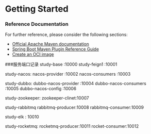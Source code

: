 # Getting Started

### Reference Documentation
For further reference, please consider the following sections:

* [Official Apache Maven documentation](https://maven.apache.org/guides/index.html)
* [Spring Boot Maven Plugin Reference Guide](https://docs.spring.io/spring-boot/docs/2.5.4/maven-plugin/reference/html/)
* [Create an OCI image](https://docs.spring.io/spring-boot/docs/2.5.4/maven-plugin/reference/html/#build-image)


###服务端口记录
study-base :10000 
study-feign1 :10001

study-nacos:
    nacos-provider :10002
    nacos-consumers :10003

study-dubbo:
    dubbo-nacos-provider :10004
    dubbo-nacos-consumers :10005
    dubbo-nacos-config :10006
    
study-zookeeper:
    zookeeper-clinet:10007
    
study-rabbitmq
    rabbitmq-producer:10008
    rabbitmq-consumer:10009
    
study-elk : 10010


study-rocketmq:
    rocketmq-producer:10011
    rocket-consumer:10012